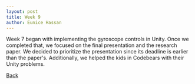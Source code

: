 ```yaml
---
layout: post
title: Week 9
author: Eunice Hassan
---
```


Week 7 began with implementing the gyroscope controls in Unity. Once we completed that, we focused on the final presentation and the research paper. We decided to prioritize the presentation since its deadline is earlier than the paper's. Additionally, we helped the kids in Codebears with their Unity problems.

[Back](./my-blog.html)

